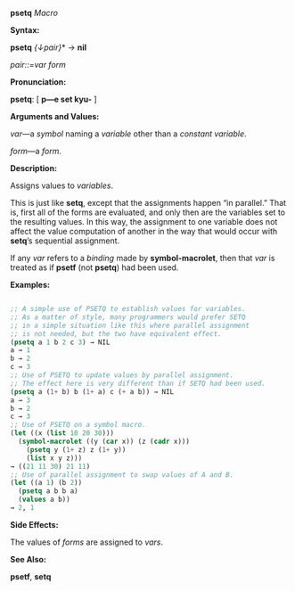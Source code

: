 **psetq** *Macro* 



**Syntax:** 



**psetq** *\{↓pair\}*\* → **nil** 



*pair::*=*var form* 



**Pronunciation:** 



**psetq**: [ **p—e set kyu-** ] 



**Arguments and Values:** 



*var*—a *symbol* naming a *variable* other than a *constant variable*. 



*form*—a *form*. 



**Description:** 



Assigns values to *variables*. 



This is just like **setq**, except that the assignments happen “in parallel.” That is, first all of the forms are evaluated, and only then are the variables set to the resulting values. In this way, the assignment to one variable does not affect the value computation of another in the way that would occur with **setq**’s sequential assignment. 



If any *var* refers to a *binding* made by **symbol-macrolet**, then that *var* is treated as if **psetf** (not **psetq**) had been used. 















**Examples:**
```lisp

;; A simple use of PSETQ to establish values for variables. 
;; As a matter of style, many programmers would prefer SETQ 
;; in a simple situation like this where parallel assignment 
;; is not needed, but the two have equivalent effect. 
(psetq a 1 b 2 c 3) → NIL 
a → 1 
b → 2 
c → 3 
;; Use of PSETQ to update values by parallel assignment. 
;; The effect here is very different than if SETQ had been used. 
(psetq a (1+ b) b (1+ a) c (+ a b)) → NIL 
a → 3 
b → 2 
c → 3 
;; Use of PSETQ on a symbol macro. 
(let ((x (list 10 20 30))) 
  (symbol-macrolet ((y (car x)) (z (cadr x))) 
    (psetq y (1+ z) z (1+ y)) 
    (list x y z))) 
→ ((21 11 30) 21 11) 
;; Use of parallel assignment to swap values of A and B. 
(let ((a 1) (b 2)) 
  (psetq a b b a) 
  (values a b)) 
→ 2, 1 

```
**Side Effects:** 



The values of *forms* are assigned to *vars*. 



**See Also:** 



**psetf**, **setq** 



